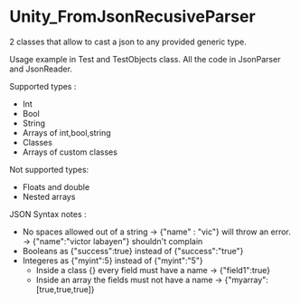 # Unity_FromJsonRecusiveParser
2 classes that allow to cast a json to any provided generic type.

Usage example in Test and TestObjects class.
All the code in JsonParser and JsonReader.

Supported types :
  - Int
  - Bool
  - String
  - Arrays of int,bool,string
  - Classes
  - Arrays of custom classes

Not supported types:
  - Floats and double
  - Nested arrays

JSON Syntax notes : 
  - No spaces allowed out of a string
      -> {"name" : "vic"} will throw an error.
      -> {"name":"victor labayen"} shouldn't complain
  - Booleans as {"success":true} instead of {"success":"true"}
  - Integeres as {"myint":5} instead of {"myint":"5"}
    - Inside a class {} every field must have a name -> {"field1":true}
    - Inside an array the fields must not have a name -> {"myarray":[true,true,true]}
